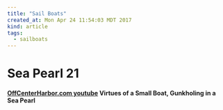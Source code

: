 ```yaml
---
title: "Sail Boats"
created_at: Mon Apr 24 11:54:03 MDT 2017
kind: article
tags:
  - sailboats
---
```


<h1>Sea Pearl 21</h1>

<h4>
  <a href="https://www.youtube.com/watch?v=uT_JHNL4Pvs" target="_blank">OffCenterHarbor.com youtube</a>
  Virtues of a Small Boat, Gunkholing in a Sea Pearl
</h4>

<!--
html boilerplate
<a href="" target="_blank"></a>
<a name=""></a>
<img src="" width="400px">
<ul>
  <li></li>
</ul>
<pre>
</pre>
<pre><code>
</code></pre>
<math xmlns='http://www.w3.org/1998/Math/MathML' display='block'>
</math>
-->
